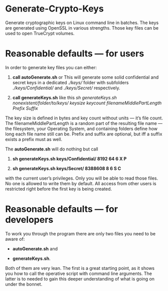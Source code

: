 # Generate-Crypto-Keys
Generate cryptographic keys on Linux command line in batches. The keys are generated using OpenSSL in various strengths. Those key files can be used to open TrueCrypt volumes.




# Reasonable defaults — for users
In order to generate key files you can either:

1. **call autoGenerate.sh** or
This will generate some solid confidential and secret keys in a dedicated *./keys/* folder with subfolders *./keys/Confidential/* and *./keys/Secret/* respectively.

2. **call generateKeys.sh** like this
*sh generateKeys.sh nonexistent/folder/to/keys/ keysize keycount filenameMiddlePartLength Prefix Suffix*




The key size is defined in bytes and key count without units — it’s file count. The filenameMiddlePartLength is a random part of the resulting file name — the filesystem, your Operating System, and containing folders define how long each file name still can be. Prefix and suffix are optional, but iff a suffix exists a prefix must as well.




The **autoGenerate.sh** will do nothing but call

1. **sh generateKeys.sh keys/Confidential/ 8192 64 6 X P**

2. **sh generateKeys.sh keys/Secret/ 8388608 8 6 S C**

with the current user’s privileges. Only you will be able to read those files. No one is allowed to write them by default. All access from other users is restricted right before the first key is being created.




# Reasonable defaults — for developers
To work you through the program there are only two files you need to be aware of:

- **autoGenerate.sh** and 

- **generateKeys.sh**.

Both of them are very lean. The first is a great starting point, as it shows you how to call the operative script with command line arguments. The latter is to needed to gain this deeper understanding of what is going on under the bonnet.
